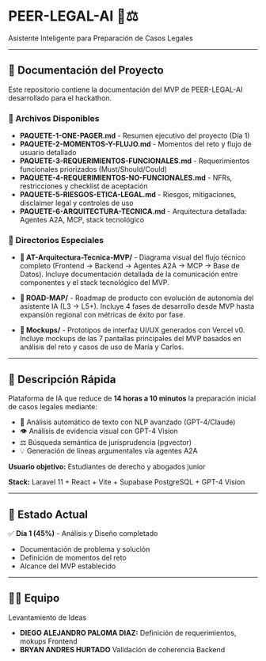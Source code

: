 # PEER-LEGAL-AI 🤖⚖️

Asistente Inteligente para Preparación de Casos Legales

---

## 📁 Documentación del Proyecto

Este repositorio contiene la documentación del MVP de PEER-LEGAL-AI desarrollado para el hackathon.

### 📄 Archivos Disponibles

- **PAQUETE-1-ONE-PAGER.md** - Resumen ejecutivo del proyecto (Día 1)
- **PAQUETE-2-MOMENTOS-Y-FLUJO.md** - Momentos del reto y flujo de usuario detallado
- **PAQUETE-3-REQUERIMIENTOS-FUNCIONALES.md** - Requerimientos funcionales priorizados (Must/Should/Could)
- **PAQUETE-4-REQUERIMIENTOS-NO-FUNCIONALES.md** - NFRs, restricciones y checklist de aceptación
- **PAQUETE-5-RIESGOS-ETICA-LEGAL.md** - Riesgos, mitigaciones, disclaimer legal y controles de uso
- **PAQUETE-6-ARQUITECTURA-TECNICA.md** - Arquitectura detallada: Agentes A2A, MCP, stack tecnológico

### 📁 Directorios Especiales

- **📐 AT-Arquitectura-Tecnica-MVP/** - Diagrama visual del flujo técnico completo (Frontend → Backend → Agentes A2A → MCP → Base de Datos). Incluye documentación detallada de la comunicación entre componentes y el stack tecnológico del MVP.

- **🚀 ROAD-MAP/** - Roadmap de producto con evolución de autonomía del asistente IA (L3 → L5+). Incluye 4 fases de desarrollo desde MVP hasta expansión regional con métricas de éxito por fase.

- **🎨 Mockups/** - Prototipos de interfaz UI/UX generados con Vercel v0. Incluye mockups de las 7 pantallas principales del MVP basados en análisis del reto y casos de uso de María y Carlos.

---

## 🎯 Descripción Rápida

Plataforma de IA que reduce de **14 horas a 10 minutos** la preparación inicial de casos legales mediante:

- 📝 Análisis automático de texto con NLP avanzado (GPT-4/Claude)
- 👁️ Análisis de evidencia visual con GPT-4 Vision
- ⚖️ Búsqueda semántica de jurisprudencia (pgvector)
- 💡 Generación de líneas argumentales vía agentes A2A

**Usuario objetivo:** Estudiantes de derecho y abogados junior

**Stack:** Laravel 11 + React + Vite + Supabase PostgreSQL + GPT-4 Vision

---

## 🚀 Estado Actual

✅ **Día 1 (45%)** - Análisis y Diseño completado
- Documentación de problema y solución
- Definición de momentos del reto
- Alcance del MVP establecido

---

## 👨‍💻 Equipo

Levantamiento de Ideas 

- **DIEGO ALEJANDRO PALOMA DIAZ:** Definición de requerimientos, mokups Frontend 
- **BRYAN ANDRES HURTADO** Validación de coherencia Backend

